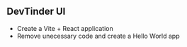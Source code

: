 ## DevTinder UI

- Create a Vite + React application
- Remove unecessary code and create a Hello World app
